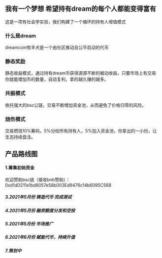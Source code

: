 ## 我有一个梦想  希望持有dream的每个人都能变得富有

这是一项有社会学实验，我们构建了一个循环的持有人增值模式

### 什么是dream

dreamcoin牧羊犬是一个由社区推动且公平启动的代币




### 静态奖励
静态收益模式，通过持有dream币获得源源不断的被动收益，只要市场上有交易你就能增加币的数量，自动复利，拿的越久赚的越多。
### 共振模式
依托强大的bsc公链，交易不断增加资金池，从而避免了价格归零的风险。
### 烧伤模式
交易燃烧10%筹码，5%分给所有持有人，5%加入资金池，你拿出的一小份，让生态持续盘活。




## 产品路线图

#### 1.筹集初始资金   
欢迎赞助bsc链（接收bnb赞助）： 0xd1dD211e1bd8057e58b003Ed9476c14b6095C568

##### 3.2021年5月份    铸造代币  完成测试
##### 4.2021年5月份    融资额度分发和空投
##### 5.2021年5月份    市场推广
##### 6.2021年6月份    赋能代币，持续升值
##### 7.策划中
